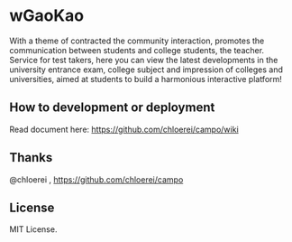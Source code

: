 # wGaoKao

With a theme of contracted the community interaction, promotes the communication between students and college students, the teacher. Service for test takers, here you can view the latest developments in the university entrance exam, college subject and impression of colleges and universities, aimed at students to build a harmonious interactive platform!

## How to development or deployment

Read document here: https://github.com/chloerei/campo/wiki

## Thanks

 @chloerei , https://github.com/chloerei/campo

## License

MIT License.
